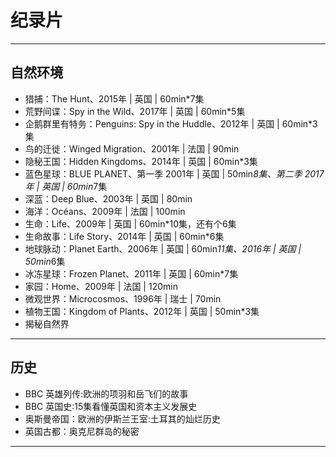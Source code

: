 #   纪录片

----

##  自然环境
-   猎捕：The Hunt、2015年 | 英国 | 60min*7集
-   荒野间谍：Spy in the Wild、2017年 | 英国 | 60min*5集
-   企鹅群里有特务：Penguins: Spy in the Huddle、2012年 | 英国 | 60min*3集
-   鸟的迁徙：Winged Migration、2001年 | 法国 | 90min
-   隐秘王国：Hidden Kingdoms、2014年 | 英国 | 60min*3集
-   蓝色星球：BLUE PLANET、第一季 2001年 | 英国 | 50min*8集、第二季 2017年 | 英国 | 60min*7集
-   深蓝：Deep Blue、2003年 | 英国 | 80min
-   海洋：Océans、2009年 | 法国 | 100min
-   生命：Life、2009年 | 英国 | 60min*10集，还有个6集
-   生命故事：Life Story、2014年 | 英国 | 60min*6集
-   地球脉动：Planet Earth、2006年 | 英国 | 60min*11集、2016年 | 英国 | 50min*6集
-   冰冻星球：Frozen Planet、2011年 | 英国 | 60min*7集
-   家园：Home、2009年 | 法国 | 120min
-   微观世界：Microcosmos、1996年 | 瑞士 | 70min
-   植物王国：Kingdom of Plants、2012年 | 英国 | 50min*3集
-   揭秘自然界

----

##  历史
-   BBC 英雄列传:欧洲的项羽和岳飞们的故事
-   BBC 英国史:15集看懂英国和资本主义发展史
-   奥斯曼帝国：欧洲的伊斯兰王室:土耳其的灿烂历史
-   英国古都：奥克尼群岛的秘密
----
